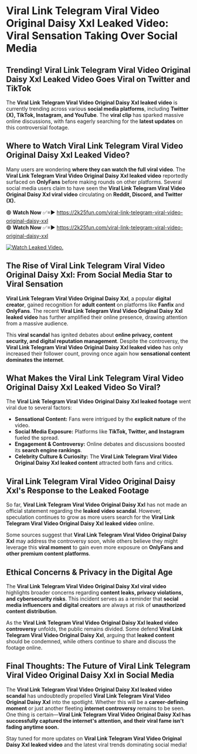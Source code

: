 # Viral Link Telegram Viral Video Original Daisy Xxl Leaked Video: Viral Sensation Taking Over Social Media

## **Trending! Viral Link Telegram Viral Video Original Daisy Xxl Leaked Video Goes Viral on Twitter and TikTok**
The **Viral Link Telegram Viral Video Original Daisy Xxl leaked video** is currently trending across various **social media platforms**, including **Twitter (X), TikTok, Instagram, and YouTube**. The **viral clip** has sparked massive online discussions, with fans eagerly searching for the **latest updates** on this controversial footage.

## **Where to Watch Viral Link Telegram Viral Video Original Daisy Xxl Leaked Video?**
Many users are wondering **where they can watch the full viral video**. The **Viral Link Telegram Viral Video Original Daisy Xxl leaked video** reportedly surfaced on **OnlyFans** before making rounds on other platforms. Several social media users claim to have seen the **Viral Link Telegram Viral Video Original Daisy Xxl viral video** circulating on **Reddit, Discord, and Twitter (X).**

🟢 **Watch Now** ✅=► https://2k25fun.com/viral-link-telegram-viral-video-original-daisy-xxl  
🟢 **Watch Now** ✅=► https://2k25fun.com/viral-link-telegram-viral-video-original-daisy-xxl  

[![Watch Leaked Video.](https://miro.medium.com/v2/resize:fit:828/format:webp/1*cilzJN44JGOrTw9NJCrNHA.gif "Watch Leaked Video")](https://2k25fun.com/viral-link-telegram-viral-video-original-daisy-xxl)

## **The Rise of Viral Link Telegram Viral Video Original Daisy Xxl: From Social Media Star to Viral Sensation**
**Viral Link Telegram Viral Video Original Daisy Xxl**, a popular **digital creator**, gained recognition for **adult content** on platforms like **Fanfix** and **OnlyFans**. The recent **Viral Link Telegram Viral Video Original Daisy Xxl leaked video** has further amplified their online presence, drawing attention from a massive audience.

This **viral scandal** has ignited debates about **online privacy, content security, and digital reputation management**. Despite the controversy, the **Viral Link Telegram Viral Video Original Daisy Xxl leaked video** has only increased their follower count, proving once again how **sensational content dominates the internet**.

## **What Makes the Viral Link Telegram Viral Video Original Daisy Xxl Leaked Video So Viral?**
The **Viral Link Telegram Viral Video Original Daisy Xxl leaked footage** went viral due to several factors:
- **Sensational Content:** Fans were intrigued by the **explicit nature** of the video.
- **Social Media Exposure:** Platforms like **TikTok, Twitter, and Instagram** fueled the spread.
- **Engagement & Controversy:** Online debates and discussions boosted its **search engine rankings**.
- **Celebrity Culture & Curiosity:** The **Viral Link Telegram Viral Video Original Daisy Xxl leaked content** attracted both fans and critics.

## **Viral Link Telegram Viral Video Original Daisy Xxl's Response to the Leaked Footage**
So far, **Viral Link Telegram Viral Video Original Daisy Xxl** has not made an official statement regarding the **leaked video scandal**. However, speculation continues to grow as more users search for the **Viral Link Telegram Viral Video Original Daisy Xxl leaked video** online.

Some sources suggest that **Viral Link Telegram Viral Video Original Daisy Xxl** may address the controversy soon, while others believe they might leverage this **viral moment** to gain even more exposure on **OnlyFans and other premium content platforms**.

## **Ethical Concerns & Privacy in the Digital Age**
The **Viral Link Telegram Viral Video Original Daisy Xxl viral video** highlights broader concerns regarding **content leaks, privacy violations, and cybersecurity risks**. This incident serves as a reminder that **social media influencers and digital creators** are always at risk of **unauthorized content distribution**.

As the **Viral Link Telegram Viral Video Original Daisy Xxl leaked video controversy** unfolds, the public remains divided. Some defend **Viral Link Telegram Viral Video Original Daisy Xxl**, arguing that **leaked content** should be condemned, while others continue to share and discuss the footage online.

## **Final Thoughts: The Future of Viral Link Telegram Viral Video Original Daisy Xxl in Social Media**
The **Viral Link Telegram Viral Video Original Daisy Xxl leaked video scandal** has undoubtedly propelled **Viral Link Telegram Viral Video Original Daisy Xxl** into the spotlight. Whether this will be a **career-defining moment** or just another fleeting **internet controversy** remains to be seen. One thing is certain—**Viral Link Telegram Viral Video Original Daisy Xxl has successfully captured the internet's attention, and their viral fame isn't fading anytime soon.**

Stay tuned for more updates on **Viral Link Telegram Viral Video Original Daisy Xxl leaked video** and the latest viral trends dominating social media!